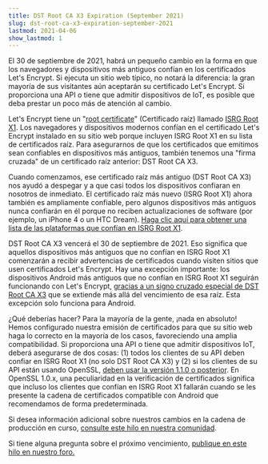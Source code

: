 ```yaml
---
title: DST Root CA X3 Expiration (September 2021)
slug: dst-root-ca-x3-expiration-september-2021
lastmod: 2021-04-06
show_lastmod: 1
---
```


El 30 de septiembre de 2021, habrá un pequeño cambio en la forma en que los navegadores y dispositivos más antiguos confían en los certificados Let's Encrypt. Si ejecuta un sitio web típico, no notará la diferencia: la gran mayoría de sus visitantes aún aceptarán su certificado Let's Encrypt. Si proporciona una API o tiene que admitir dispositivos de IoT, es posible que deba prestar un poco más de atención al cambio.

Let's Encrypt tiene un "[root certificate]" (Certificado raíz) llamado [ISRG Root X1]. Los navegadores y dispositivos modernos confían en el certificado Let's Encrypt instalado en su sitio web porque incluyen ISRG Root X1 en su lista de certificados raíz. Para asegurarnos de que los certificados que emitimos sean confiables en dispositivos más antiguos, también tenemos una "firma cruzada" de un certificado raíz anterior: DST Root CA X3.

Cuando comenzamos, ese certificado raíz más antiguo (DST Root CA X3) nos ayudó a despegar y a que casi todos los dispositivos confiaran en nosotros de inmediato. El certificado raíz más nuevo (ISRG Root X1) ahora también es ampliamente confiable, pero algunos dispositivos más antiguos nunca confiarán en él porque no reciben actualizaciones de software (por ejemplo, un iPhone 4 o un HTC Dream). [Haga clic aquí para obtener una lista de las plataformas que confían en ISRG Root X1][compatibility].

DST Root CA X3 vencerá el 30 de septiembre de 2021. Eso significa que aquellos dispositivos más antiguos que no confían en ISRG Root X1 comenzarán a recibir advertencias de certificados cuando visiten sitios que usen certificados Let's Encrypt. Hay una excepción importante: los dispositivos Android más antiguos que no confían en ISRG Root X1 seguirán funcionando con Let's Encrypt, [gracias a un signo cruzado especial de DST Root CA X3][cross-sign] que se extiende más allá del vencimiento de esa raíz. Esta excepción solo funciona para Android.

¿Qué deberías hacer? Para la mayoría de la gente, ¡nada en absoluto! Hemos configurado nuestra emisión de certificados para que su sitio web haga lo correcto en la mayoría de los casos, favoreciendo una amplia compatibilidad. Si proporciona una API o tiene que admitir dispositivos IoT, deberá asegurarse de dos cosas: (1) todos los clientes de su API deben confiar en ISRG Root X1 (no solo DST Root CA X3) y (2) si los clientes de su API están usando OpenSSL, [deben usar la versión 1.1.0 o posterior][openssl]. En OpenSSL 1.0.x, una peculiaridad en la verificación de certificados significa que incluso los clientes que confían en ISRG Root X1 fallarán cuando se les presente la cadena de certificados compatible con Android que recomendamos de forma predeterminada.

Si desea información adicional sobre nuestros cambios en la cadena de producción en curso, [consulte este hilo en nuestra comunidad][production].

Si tiene alguna pregunta sobre el próximo vencimiento, [publique en este hilo en nuestro foro.][forum]

[root certificate]: /docs/glossary/#def-root
[ISRG Root X1]: /certificates/
[cross-sign]: /2020/12/21/extending-android-compatibility.html
[openssl]: https://community.letsencrypt.org/t/openssl-client-compatibility-changes-for-let-s-encrypt-certificates/143816
[forum]: https://community.letsencrypt.org/t/help-thread-for-dst-root-ca-x3-expiration-september-2021/149190
[compatibility]: /docs/cert-compat/
[production]: https://community.letsencrypt.org/t/production-chain-changes/150739
